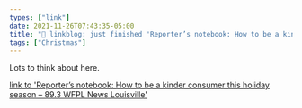 ```yaml
---
types: ["link"]
date: 2021-11-26T07:43:35-05:00
title: "🔗 linkblog: just finished 'Reporter’s notebook: How to be a kinder consumer this holiday season – 89.3 WFPL News Louisville'"
tags: ["Christmas"]
---
```

Lots to think about here.
 
[link to 'Reporter’s notebook: How to be a kinder consumer this holiday season – 89.3 WFPL News Louisville'](https://wfpl.org/reporters-notebook-how-to-be-a-kinder-consumer-this-holiday-season/)
